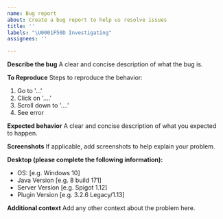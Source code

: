 ```yaml
---
name: Bug report
about: Create a bug report to help us resolve issues
title: ''
labels: "\U0001F50D Investigating"
assignees: ''

---
```


**Describe the bug**
A clear and concise description of what the bug is.

**To Reproduce**
Steps to reproduce the behavior:
1. Go to '...'
2. Click on '....'
3. Scroll down to '....'
4. See error

**Expected behavior**
A clear and concise description of what you expected to happen.

**Screenshots**
If applicable, add screenshots to help explain your problem.

**Desktop (please complete the following information):**
 - OS: [e.g. Windows 10]
 - Java Version [e.g. 8 build 171]
 - Server Version [e.g. Spigot 1.12]
 - Plugin Version [e.g. 3.2.6 Legacy/1.13]

**Additional context**
Add any other context about the problem here.
